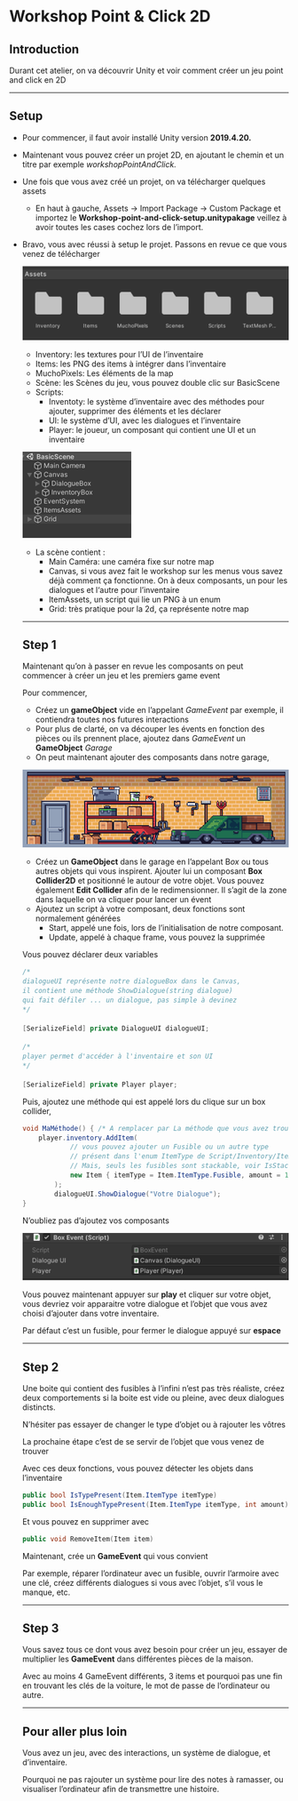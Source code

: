# Workshop Point & Click 2D

## Introduction

Durant cet atelier, on va découvrir Unity et voir comment créer un jeu point and click en 2D

---

## Setup

- Pour commencer, il faut avoir installé Unity version **2019.4.20.**
- Maintenant vous pouvez créer un projet 2D, en ajoutant le chemin et un titre par exemple *workshopPointAndClick.*
- Une fois que vous avez créé un projet, on va télécharger quelques assets
    - En haut à gauche, Assets → Import Package → Custom Package et importez le **Workshop-point-and-click-setup.unitypakage** veillez à avoir toutes les cases cochez lors de l’import.
- Bravo, vous avec réussi à setup le projet. Passons en revue ce que vous venez de télécharger
    
    
    ![files.png](Workshop%20Point%20&%20Click%202D/files.png)
    
    - Inventory: les textures pour l’UI de l’inventaire
    - Items: les PNG des items à intégrer dans l’inventaire
    - MuchoPixels: Les éléments de la map
    - Scène: les Scènes du jeu, vous pouvez double clic sur BasicScene
    - Scripts:
        - Inventoty: le système d’inventaire avec des méthodes pour ajouter, supprimer des éléments et les déclarer
        - UI: le système d’UI, avec les dialogues et l’inventaire
        - Player: le joueur, un composant qui contient une UI et un inventaire
    
    ![scene.png](Workshop%20Point%20&%20Click%202D/scene.png)
    
    - La scène contient :
        - Main Caméra: une caméra fixe sur notre map
        - Canvas, si vous avez fait le workshop sur les menus vous savez déjà comment ça fonctionne. On à deux composants, un pour les dialogues et l‘autre pour l’inventaire
        - ItemAssets, un script qui lie un PNG à un enum
        - Grid: très pratique pour la 2d, ça représente notre map
    
    ---
    
    ## Step 1
    
    Maintenant qu’on à passer en revue les composants on peut commencer à créer un jeu et les premiers game event
    
    Pour commencer, 
    
    - Créez un **gameObject** vide en l’appelant *GameEvent* par exemple, il contiendra toutes nos futures interactions
    - Pour plus de clarté, on va découper les évents en fonction des pièces ou ils prennent place, ajoutez dans *GameEvent* un **GameObject** *Garage*
    - On peut maintenant ajouter des composants dans notre garage,
    
    ![garage.png](Workshop%20Point%20&%20Click%202D/garage.png)
    
    - Créez un **GameObject** dans le garage en l’appelant B*ox* ou tous autres objets qui vous inspirent. Ajouter lui un composant **Box Collider2D** et positionné le autour de votre objet. Vous pouvez également **Edit Collider** afin de le redimensionner. Il s’agit de la zone dans laquelle on va cliquer pour lancer un évent
    - Ajoutez un script à votre composant, deux fonctions sont normalement générées
        - Start, appelé une fois, lors de l’initialisation de notre composant.
        - Update, appelé à chaque frame, vous pouvez la supprimée
    
    Vous pouvez déclarer deux variables
    
    ```cpp
    /*
    dialogueUI représente notre dialogueBox dans le Canvas,
    il contient une méthode ShowDialogue(string dialogue)
    qui fait défiler ... un dialogue, pas simple à devinez
    */
    
    [SerializeField] private DialogueUI dialogueUI;
    
    /* 
    player permet d'accéder à l'inventaire et son UI
    */
    
    [SerializeField] private Player player;
    ```
    
    Puis, ajoutez une méthode qui est appelé lors du clique sur un box collider, 
    
    ```csharp
    void MaMéthode() { /* A remplacer par La méthode que vous avez trouvé */
        player.inventory.AddItem(
    			// vous pouvez ajouter un Fusible ou un autre type
    			// présent dans l'enum ItemType de Script/Inventory/Item.cs
    			// Mais, seuls les fusibles sont stackable, voir IsStackble()
    			new Item { itemType = Item.ItemType.Fusible, amount = 1 }
    		);
    		dialogueUI.ShowDialogue("Votre Dialogue");
    }
    ```
    
    N’oubliez pas d’ajoutez vos composants
    
    ![BoxEvent.png](Workshop%20Point%20&%20Click%202D/BoxEvent.png)
    
    Vous pouvez maintenant appuyer sur **play** et cliquer sur votre objet, vous devriez voir apparaitre votre dialogue et l’objet que vous avez choisi d’ajouter dans votre inventaire. 
    
    Par défaut c’est un fusible, pour fermer le dialogue appuyé sur **espace**
    
    ---
    
    ## Step 2
    
    Une boite qui contient des fusibles à l’infini n’est pas très réaliste, créez deux comportements si la boite est vide ou pleine, avec deux dialogues distincts. 
    
    N’hésiter pas essayer de changer le type d’objet ou à rajouter les vôtres
    
    La prochaine étape c’est de se servir de l’objet que vous venez de trouver
    
    Avec ces deux fonctions, vous pouvez détecter les objets dans l’inventaire 
    
    ```csharp
    public bool IsTypePresent(Item.ItemType itemType)
    public bool IsEnoughTypePresent(Item.ItemType itemType, int amount)
    ```
    
    Et vous pouvez en supprimer avec 
    
    ```cpp
    public void RemoveItem(Item item)
    ```
    
    Maintenant, crée un **GameEvent** qui vous convient
    
    Par exemple, réparer l’ordinateur avec un fusible, ouvrir l’armoire avec une clé, créez différents dialogues si vous avec l’objet, s’il vous le manque, etc.
    
    ---
    
    ## Step 3
    
    Vous savez tous ce dont vous avez besoin pour créer un jeu, essayer de multiplier les **GameEvent** dans différentes pièces de la maison.
    
    Avec au moins 4 GameEvent différents, 3 items et pourquoi pas une fin en trouvant les clés de la voiture, le mot de passe de l’ordinateur ou autre.
    
    ---
    
     
    
    ## Pour aller plus loin
    
    Vous avez un jeu, avec des interactions, un système de dialogue, et d’inventaire.
    
    Pourquoi ne pas rajouter un système pour lire des notes à ramasser, ou visualiser l’ordinateur afin de transmettre une histoire.